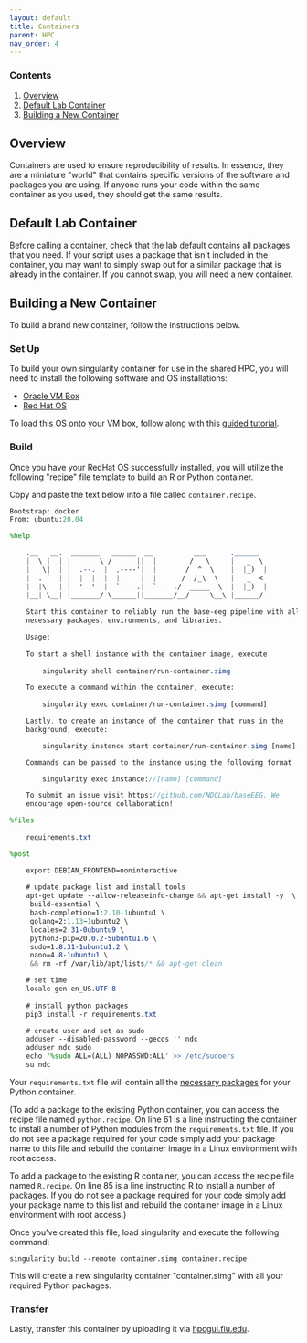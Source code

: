 ```yaml
---
layout: default
title: Containers
parent: HPC
nav_order: 4
---
```


### Contents
1. [Overview](#overview)
2. [Default Lab Container](#default-lab-container)
3. [Building a New Container](#building-a-new-container)


## Overview
Containers are used to ensure reproducibility of results. In essence, they are a miniature "world" that contains specific versions of the software and packages you are using. If anyone runs your code within the same container as you used, they should get the same results.


## Default Lab Container
Before calling a container, check that the lab default contains all packages that you need. If your script uses a package that isn't included in the container, you may want to simply swap out for a similar package that is already in the container. If you cannot swap, you will need a new container.

## Building a New Container
To build a brand new container, follow the instructions below.

### Set Up

To build your own singularity container for use in the shared HPC, you will need to install the following software and OS installations:

* [Oracle VM Box](https://www.virtualbox.org/wiki/Downloads)
* [Red Hat OS](https://developers.redhat.com/products/rhel/download)

To load this OS onto your VM box, follow along with this [guided tutorial](https://www.youtube.com/watch?v=hE2eOLx0gNU).

### Build

Once you have your RedHat OS successfully installed, you will utilize the following "recipe" file template to build an R or Python container.

Copy and paste the text below into a file called `container.recipe`.

```sass
Bootstrap: docker
From: ubuntu:20.04

%help

	.__   __.  _______   ______  __          ___      .______   
	|  \ |  | |       \ /      ||  |        /   \     |   _  \  
	|   \|  | |  .--.  |  ,----'|  |       /  ^  \    |  |_)  | 
	|  . `  | |  |  |  |  |     |  |      /  /_\  \   |   _  <  
	|  |\   | |  '--'  |  `----.|  `----./  _____  \  |  |_)  | 
	|__| \__| |_______/ \______||_______/__/     \__\ |______/  
                                                            
	Start this container to reliably run the base-eeg pipeline with all
	necessary packages, environments, and libraries. 

	Usage:
	
	To start a shell instance with the container image, execute
		
		singularity shell container/run-container.simg

	To execute a command within the container, execute:
		
		singularity exec container/run-container.simg [command]

	Lastly, to create an instance of the container that runs in the 
	background, execute:

		singularity instance start container/run-container.simg [name]

	Commands can be passed to the instance using the following format

		singularity exec instance://[name] [command]

	To submit an issue visit https://github.com/NDCLab/baseEEG. We 
	encourage open-source collaboration!

%files
	
	requirements.txt

%post

	export DEBIAN_FRONTEND=noninteractive
	
	# update package list and install tools
	apt-get update --allow-releaseinfo-change && apt-get install -y  \
 	 build-essential \
 	 bash-completion=1:2.10-1ubuntu1 \
 	 golang=2:1.13~1ubuntu2 \
 	 locales=2.31-0ubuntu9 \
 	 python3-pip=20.0.2-5ubuntu1.6 \
 	 sudo=1.8.31-1ubuntu1.2 \
 	 nano=4.8-1ubuntu1 \
	 && rm -rf /var/lib/apt/lists/* && apt-get clean

	# set time
	locale-gen en_US.UTF-8
	
	# install python packages
	pip3 install -r requirements.txt

	# create user and set as sudo
	adduser --disabled-password --gecos '' ndc
	adduser ndc sudo
	echo '%sudo ALL=(ALL) NOPASSWD:ALL' >> /etc/sudoers
	su ndc

```

Your `requirements.txt` file will contain all the [necessary packages](https://learnpython.com/blog/python-requirements-file/) for your Python container.

(To add a package to the existing Python container, you can access the recipe file named `python.recipe`. On line 61 is a line instructing the container to install a number of Python modules from the `requirements.txt` file. If you do not see a package required for your code simply add your package name to this file and rebuild the container image in a Linux environment with root access.

To add a package to the existing R container, you can access the recipe file named `R.recipe`. On line 85 is a line instructing R to install a number of packages. If you do not see a package required for your code simply add your package name to this list and rebuild the container image in a Linux environment with root access.)

Once you've created this file, load singularity and execute the following command:

```
singularity build --remote container.simg container.recipe 
```

This will create a new singularity container "container.simg" with all your required Python packages.

### Transfer

Lastly, transfer this container by uploading it via [hpcgui.fiu.edu](hpcgui.fiu.edu). 
